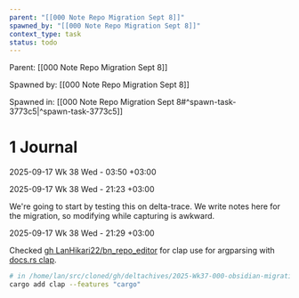 ```yaml
---
parent: "[[000 Note Repo Migration Sept 8]]"
spawned_by: "[[000 Note Repo Migration Sept 8]]"
context_type: task
status: todo
---
```


Parent: [[000 Note Repo Migration Sept 8]]

Spawned by: [[000 Note Repo Migration Sept 8]] 

Spawned in: [[000 Note Repo Migration Sept 8#^spawn-task-3773c5|^spawn-task-3773c5]]

# 1 Journal

2025-09-17 Wk 38 Wed - 03:50 +03:00

2025-09-17 Wk 38 Wed - 21:23 +03:00

We're going to start by testing this on delta-trace. We write notes here for the migration, so modifying while capturing is awkward.

2025-09-17 Wk 38 Wed - 21:29 +03:00

Checked [gh LanHikari22/bn_repo_editor](https://github.com/LanHikari22/bn_repo_editor) for clap use for argparsing with [docs.rs clap](https://docs.rs/clap/latest/clap/).

```sh
# in /home/lan/src/cloned/gh/deltachives/2025-Wk37-000-obsidian-migration
cargo add clap --features "cargo"
```




